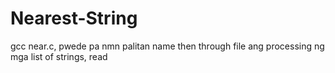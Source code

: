 # Nearest-String

gcc near.c, pwede pa nmn palitan name
then through file ang processing ng mga list of strings, read
